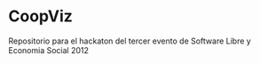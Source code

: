 CoopViz
=======

Repositorio para el hackaton del tercer evento de Software Libre y Economia Social 2012
